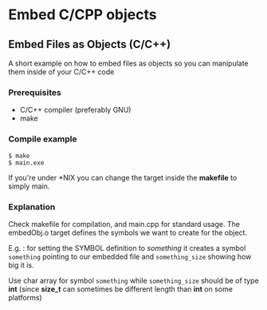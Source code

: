 # Embed C/CPP objects
## Embed Files as Objects (C/C++)

A short example on how to embed files as objects so you can manipulate them inside of your C/C++ code

### Prerequisites
* C/C++ compiler (preferably GNU)
* make

### Compile example
 ```
 $ make
 $ main.exe
 ```
If you're under *NIX you can change the target inside the __makefile__ to simply main.

### Explanation
Check makefile for compilation, and main.cpp for standard usage.
The embedObj.o target defines the symbols we want to create for the object.

E.g. : for setting the SYMBOL definition to _something_ it creates a symbol `something` pointing to our embedded
file and `something_size` showing how big it is.

Use char array for symbol `something` while `something_size` should be of type __int__ (since __size_t__ can sometimes be different length than __int__ on some platforms)
